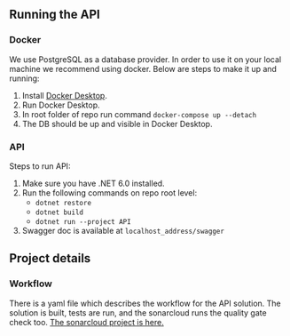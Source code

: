## Running the API

### Docker

We use PostgreSQL as a database provider. In order to use it on your local machine we recommend using docker. Below are steps to make it up and running:
1. Install [Docker Desktop](https://www.docker.com/products/docker-desktop/).
2. Run Docker Desktop.
3. In root folder of repo run command `docker-compose up --detach`
4. The DB should be up and visible in Docker Desktop.

### API

Steps to run API:
1. Make sure you have .NET 6.0 installed.
2. Run the following commands on repo root level:
   - `dotnet restore`
   - `dotnet build`
   - `dotnet run --project API`
3. Swagger doc is available at `localhost_address/swagger`


## Project details

### Workflow

There is a yaml file which describes the workflow for the API solution. The solution is built, tests are run, and the sonarcloud runs the quality gate check too.
[The sonarcloud project is here.](https://sonarcloud.io/project/overview?id=thestahan_Tournament4You)
